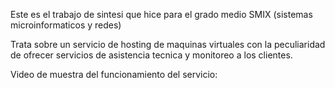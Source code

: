 Este es el trabajo de sintesi que hice para el grado medio SMIX (sistemas microinformaticos y redes)

Trata sobre un servicio de hosting de maquinas virtuales con la peculiaridad de ofrecer servicios de asistencia tecnica y monitoreo a los clientes.

Video de muestra del funcionamiento del servicio:

